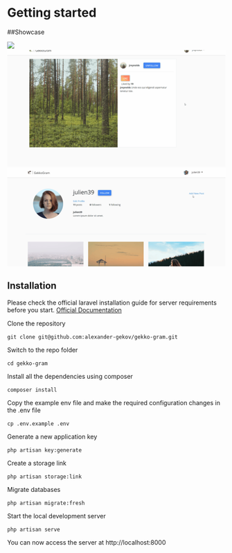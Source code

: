 # Getting started

##Showcase

![](follow.gif)
![](like.gif)
![](create.gif)

## Installation

Please check the official laravel installation guide for server requirements before you start. [Official Documentation](https://laravel.com/docs/5.4/installation#installation)

Clone the repository

    git clone git@github.com:alexander-gekov/gekko-gram.git

Switch to the repo folder

    cd gekko-gram

Install all the dependencies using composer

    composer install

Copy the example env file and make the required configuration changes in the .env file

    cp .env.example .env

Generate a new application key

    php artisan key:generate
	
Create a storage link

	php artisan storage:link
	
Migrate databases

	php artisan migrate:fresh

Start the local development server

    php artisan serve

You can now access the server at http://localhost:8000